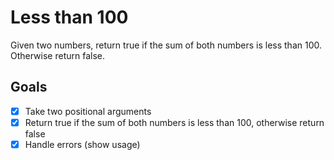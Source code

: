 # Less than 100

Given two numbers, return true if the sum of both numbers is less than 100. Otherwise return false.

## Goals

- [x] Take two positional arguments
- [x] Return true if the sum of both numbers is less than 100, otherwise return false
- [x] Handle errors (show usage)